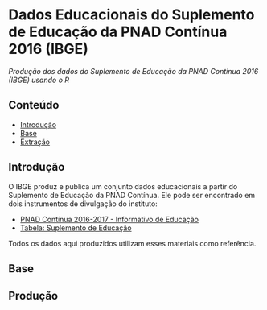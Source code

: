 Dados Educacionais do Suplemento de Educação da PNAD Contínua 2016 (IBGE)
========

_Produção dos dados do Suplemento de Educação da PNAD Contínua 2016 (IBGE) usando o R_

## Conteúdo

- [Introdução](#introdução)
- [Base](#base)
- [Extração](#produção)

## Introdução

O IBGE produz e publica um conjunto dados educacionais a partir do Suplemento de Educação da PNAD Contínua. Ele pode ser encontrado em dois instrumentos de divulgação do instituto:
- <a href="https://biblioteca.ibge.gov.br/visualizacao/livros/liv101576_informativo.pdf">PNAD Contínua 2016-2017 - Informativo de Educação</a>
- <a href="https://drive.google.com/file/d/1Kc8f5O6_rUT5zlDLSppdyGEKeGxpzApu/view?usp=sharing">Tabela: Suplemento de Educação</a>

Todos os dados aqui produzidos utilizam esses materiais como referência.

## Base


## Produção

